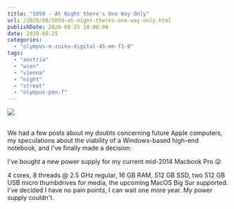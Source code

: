 ```yaml
---
title: "5059 - At Night there's One Way Only"
url: /2020/08/5059-at-night-theres-one-way-only.html
publishDate: 2020-08-25 18:00:00
date: 2020-08-25
categories: 
  - "olympus-m-zuiko-digital-45-mm-f1-8"
tags: 
  - "austria"
  - "wien"
  - "vienna"
  - "night"
  - "street"
  - "olympus-pen-f"
---
```

<div class="container">
<div class="center"><a target="_blank" href="https://d25zfm9zpd7gm5.cloudfront.net/1200x1200/2018/20180709_002434_DxO_lr.jpg"><img class="webfeedsFeaturedVisual" src="https://d25zfm9zpd7gm5.cloudfront.net/0600x0600/2018/20180709_002434_DxO_lr.jpg" /></a></div>
</div>
<br />

We had a few posts about my doubts concerning future Apple
computers, my speculations about the viability of a Windows-based
high-end notebook, and I've finally made a decision:

I've bought a new power supply for my current mid-2014 Macbook Pro
:stuck_out_tongue:

4 cores, 8 threads @ 2.5 GHz regular, 16 GB RAM, 512 GB SSD, two 512
GB USB micro thumbdrives for media, the upcoming MacOS Big Sur
supported. I've decided I have no pain points, I can wait one more
year. My power supply couldn't.